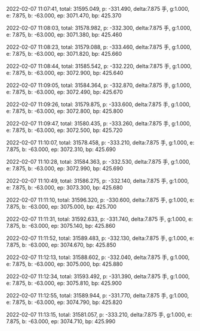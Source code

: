 2022-02-07 11:07:41, total: 31595.049, p: -331.490, delta:7.875 手, g:1.000, e: 7.875, b: -63.000, ep: 3071.470, bp: 425.370

2022-02-07 11:08:03, total: 31578.982, p: -332.300, delta:7.875 手, g:1.000, e: 7.875, b: -63.000, ep: 3071.380, bp: 425.460

2022-02-07 11:08:23, total: 31579.088, p: -333.460, delta:7.875 手, g:1.000, e: 7.875, b: -63.000, ep: 3071.820, bp: 425.660

2022-02-07 11:08:44, total: 31585.542, p: -332.220, delta:7.875 手, g:1.000, e: 7.875, b: -63.000, ep: 3072.900, bp: 425.640

2022-02-07 11:09:05, total: 31584.364, p: -332.870, delta:7.875 手, g:1.000, e: 7.875, b: -63.000, ep: 3072.490, bp: 425.670

2022-02-07 11:09:26, total: 31579.875, p: -333.600, delta:7.875 手, g:1.000, e: 7.875, b: -63.000, ep: 3072.800, bp: 425.800

2022-02-07 11:09:47, total: 31580.435, p: -333.260, delta:7.875 手, g:1.000, e: 7.875, b: -63.000, ep: 3072.500, bp: 425.720

2022-02-07 11:10:07, total: 31578.458, p: -333.210, delta:7.875 手, g:1.000, e: 7.875, b: -63.000, ep: 3072.310, bp: 425.690

2022-02-07 11:10:28, total: 31584.363, p: -332.530, delta:7.875 手, g:1.000, e: 7.875, b: -63.000, ep: 3072.990, bp: 425.690

2022-02-07 11:10:49, total: 31586.275, p: -332.140, delta:7.875 手, g:1.000, e: 7.875, b: -63.000, ep: 3073.300, bp: 425.680

2022-02-07 11:11:10, total: 31596.320, p: -330.600, delta:7.875 手, g:1.000, e: 7.875, b: -63.000, ep: 3075.000, bp: 425.700

2022-02-07 11:11:31, total: 31592.633, p: -331.740, delta:7.875 手, g:1.000, e: 7.875, b: -63.000, ep: 3075.140, bp: 425.860

2022-02-07 11:11:52, total: 31589.483, p: -332.130, delta:7.875 手, g:1.000, e: 7.875, b: -63.000, ep: 3074.670, bp: 425.850

2022-02-07 11:12:13, total: 31588.602, p: -332.040, delta:7.875 手, g:1.000, e: 7.875, b: -63.000, ep: 3075.000, bp: 425.880

2022-02-07 11:12:34, total: 31593.492, p: -331.390, delta:7.875 手, g:1.000, e: 7.875, b: -63.000, ep: 3075.810, bp: 425.900

2022-02-07 11:12:55, total: 31589.944, p: -331.770, delta:7.875 手, g:1.000, e: 7.875, b: -63.000, ep: 3074.790, bp: 425.820

2022-02-07 11:13:15, total: 31581.057, p: -333.210, delta:7.875 手, g:1.000, e: 7.875, b: -63.000, ep: 3074.710, bp: 425.990